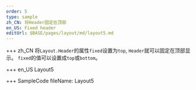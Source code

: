 ```yaml
---
order: 5
type: sample
zh_CN: 将Header固定在顶部
en_US: Fixed header
editUrl: $BASE/pages/layout/md/layout5.md
---
```


+++ zh_CN
将<Code>Layout.Header</Code>的属性<Code>fixed</Code>设置为<Code>top</Code>, <Code>Header</Code>就可以固定在顶部显示。
<Code>fixed</Code>的值可以设置成<Code>top</Code>或<Code>bottom</Code>。

+++ en_US
Layout5

+++ SampleCode
fileName: Layout5
